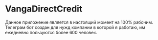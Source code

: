 # VangaDirectCredit

Данное приложение является в настоящий момент на 100% рабочим.
Телеграм бот создан для нужд компании в которой я работаю, им ежедневно пользуются более 600 человек.
